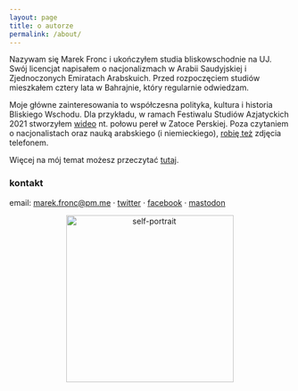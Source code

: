 ```yaml
---
layout: page
title: o autorze
permalink: /about/
---
```


Nazywam się Marek Fronc i ukończyłem studia bliskowschodnie na UJ. Swój licencjat napisałem o nacjonalizmach w Arabii Saudyjskiej i Zjednoczonych Emiratach Arabskuich. Przed rozpoczęciem studiów mieszkałem cztery lata w Bahrajnie, który regularnie odwiedzam.

Moje główne zainteresowania to współczesna polityka, kultura i historia Bliskiego Wschodu. Dla przykładu, w ramach Festiwalu Studiów Azjatyckich 2021 stworzyłem [wideo](https://www.youtube.com/watch?v=ST6vbuUlQ8E) nt. połowu pereł w Zatoce Perskiej. Poza czytaniem o nacjonalistach oraz nauką arabskiego (i niemieckiego), [robię też](https://instagram.com/abumarkey) zdjęcia telefonem. 

Więcej na mój temat możesz przeczytać [tutaj](https://abumarkey.github.io/). 

### kontakt

email: marek.fronc@pm.me · [twitter](https://twitter.com/arabizmy) · [facebook](https://www.facebook.com/arabizmy) · <a rel="me" href="https://101010.pl/@marc">mastodon</a>

<center><img src="https://i.postimg.cc/0N2VRbhh/D146074-E-0-C75-434-C-8-B13-F627-C0382682.png" alt="self-portrait" width="300" /></center>
